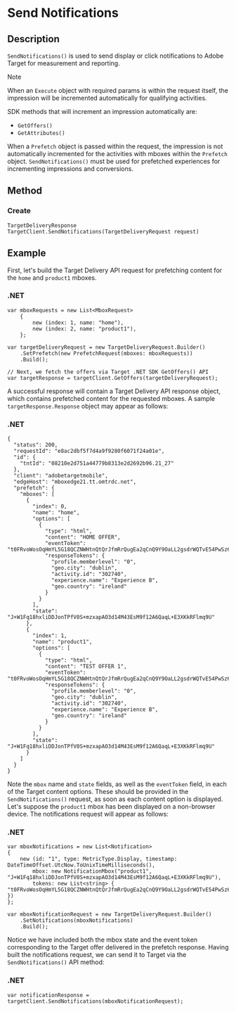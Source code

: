 # Send Notifications

## Description

`SendNotifications()` is used to send display or click notifications to Adobe Target for measurement and reporting.

>[!NOTE]
>
>When an `Execute` object with required params is within the request itself, the impression will be incremented automatically for qualifying activities.

SDK methods that will increment an impression automatically are:

* `GetOffers()`
* `GetAttributes()`

When a `Prefetch` object is passed within the request, the impression is not automatically incremented for the activities with mboxes within the `Prefetch` object. `SendNotifications()` must be used for prefetched experiences for incrementing impressions and conversions.

## Method

### Create

```dotnet
TargetDeliveryResponse TargetClient.SendNotifications(TargetDeliveryRequest request)
```

## Example

First, let's build the Target Delivery API request for prefetching content for the `home` and `product1` mboxes.

### \.NET

```dotnet
var mboxRequests = new List<MboxRequest>
    {
        new (index: 1, name: "home"),
        new (index: 2, name: "product1"),
    };

var targetDeliveryRequest = new TargetDeliveryRequest.Builder()
    .SetPrefetch(new PrefetchRequest(mboxes: mboxRequests))
    .Build();

// Next, we fetch the offers via Target .NET SDK GetOffers() API
var targetResponse = targetClient.GetOffers(targetDeliveryRequest);
```

A successful response will contain a Target Delivery API response object, which contains prefetched content for the requested mboxes. A sample `targetResponse.Response` object may appear as follows:

### \.NET

```dotnet
{
  "status": 200,
  "requestId": "e8ac2dbf5f7d4a9f9280f6071f24a01e",
  "id": {
    "tntId": "08210e2d751a44779b8313e2d2692b96.21_27"
  },
  "client": "adobetargetmobile",
  "edgeHost": "mboxedge21.tt.omtrdc.net",
  "prefetch": {
    "mboxes": [
      {
        "index": 0,
        "name": "home",
        "options": [
          {
            "type": "html",
            "content": "HOME OFFER",
            "eventToken": "t0FRvoWosOqHmYL5G18QCZNWHtnQtQrJfmRrQugEa2qCnQ9Y9OaLL2gsdrWQTvE54PwSz67rmXWmSnkXpSSS2Q==",
            "responseTokens": {
              "profile.memberlevel": "0",
              "geo.city": "dublin",
              "activity.id": "302740",
              "experience.name": "Experience B",
              "geo.country": "ireland"
            }
          }
        ],
        "state": "J+W1Fq18hxliDDJonTPfV0S+mzxapAO3d14M43EsM9f12A6QaqL+E3XKkRFlmq9U"
      },
      {
        "index": 1,
        "name": "product1",
        "options": [
          {
            "type": "html",
            "content": "TEST OFFER 1",
            "eventToken": "t0FRvoWosOqHmYL5G18QCZNWHtnQtQrJfmRrQugEa2qCnQ9Y9OaLL2gsdrWQTvE54PwSz67rmXWmSnkXpSSS2Q==",
            "responseTokens": {
              "profile.memberlevel": "0",
              "geo.city": "dublin",
              "activity.id": "302740",
              "experience.name": "Experience B",
              "geo.country": "ireland"
            }
          }
        ],
        "state": "J+W1Fq18hxliDDJonTPfV0S+mzxapAO3d14M43EsM9f12A6QaqL+E3XKkRFlmq9U"
      }
    ]
  }
}
```

Note the `mbox` name and `state` fields, as well as the `eventToken` field, in each of the Target content options. These should be provided in the `SendNotifications()` request, as soon as each content option is displayed. Let's suppose the `product1` mbox has been displayed on a non-browser device. The notifications request will appear as follows:

### \.NET

```dotnet
var mboxNotifications = new List<Notification>
{
    new (id: "1", type: MetricType.Display, timestamp: DateTimeOffset.UtcNow.ToUnixTimeMilliseconds(),
        mbox: new NotificationMbox("product1", "J+W1Fq18hxliDDJonTPfV0S+mzxapAO3d14M43EsM9f12A6QaqL+E3XKkRFlmq9U"),
        tokens: new List<string> { "t0FRvoWosOqHmYL5G18QCZNWHtnQtQrJfmRrQugEa2qCnQ9Y9OaLL2gsdrWQTvE54PwSz67rmXWmSnkXpSSS2Q==" })
}; 

var mboxNotificationRequest = new TargetDeliveryRequest.Builder()
    .SetNotifications(mboxNotifications)
    .Build();
```

Notice we have included both the mbox state and the event token corresponding to the Target offer delivered in the prefetch response. Having built the notifications request, we can send it to Target via the `SendNotifications()` API method:

### \.NET

```dotnet
var notificationResponse = targetClient.SendNotifications(mboxNotificationRequest);
```